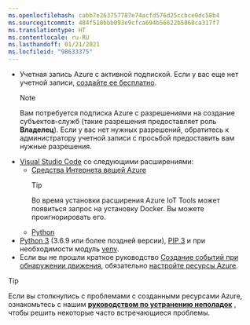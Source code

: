 ```yaml
---
ms.openlocfilehash: cabb7e263757787e74acfd576d25ccbce0dc58b4
ms.sourcegitcommit: 484f510bbb093e9cfca694b56622b5860ca317f7
ms.translationtype: HT
ms.contentlocale: ru-RU
ms.lasthandoff: 01/21/2021
ms.locfileid: "98633375"
---
```

* Учетная запись Azure с активной подпиской. Если у вас еще нет учетной записи, [ создайте ее бесплатно](https://azure.microsoft.com/free/?WT.mc_id=A261C142F).
  > [!NOTE]
  > Вам потребуется подписка Azure с разрешениями на создание субъектов-служб (такие разрешения предоставляет роль **Владелец**). Если у вас нет нужных разрешений, обратитесь к администратору учетной записи с просьбой предоставить вам нужные разрешения. 
* [Visual Studio Code](https://code.visualstudio.com/) со следующими расширениями:
    * [Средства Интернета вещей Azure](https://marketplace.visualstudio.com/items?itemName=vsciot-vscode.azure-iot-tools)
        > [!TIP]
        > Во время установки расширения Azure IoT Tools может появиться запрос на установку Docker. Вы можете проигнорировать его.
    * [Python](https://marketplace.visualstudio.com/items?itemName=ms-python.python)
* [Python 3](https://www.python.org/downloads/) (3.6.9 или более поздней версии), [PIP 3](https://pip.pypa.io/en/stable/installing/) и при необходимости модуль [venv](https://docs.python.org/3/library/venv.html).
* Если вы не прошли краткое руководство [Создание событий при обнаружении движения](../../../detect-motion-emit-events-quickstart.md), обязательно [настройте ресурсы Azure](../../../detect-motion-emit-events-quickstart.md#set-up-azure-resources).

> [!TIP]
> Если вы столкнулись с проблемами с созданными ресурсами Azure, ознакомьтесь с нашим **[руководством по устранению неполадок](../../../troubleshoot-how-to.md#common-error-resolutions)** , чтобы решить некоторые часто встречающиеся проблемы.
